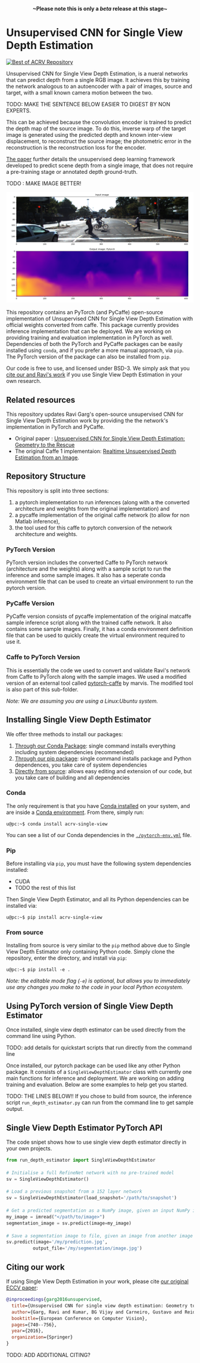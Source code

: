 <p align=center><strong>~Please note this is only a <em>beta</em> release at this stage~</strong></p>

# Unsupervised CNN for Single View Depth Estimation 

[![Best of ACRV Repository](https://img.shields.io/badge/collection-best--of--acrv-%23a31b2a)](https://roboticvision.org/best-of-acrv)

Unsupervised CNN for Single View Depth Estimation, is a nueral networks that can predict depth from a single RGB image. It achieves this by training the network analogous to an autoencoder with a pair of images, source and target, with a small known camera motion between the two. 

TODO: MAKE THE SENTENCE BELOW EASIER TO DIGEST BY NON EXPERTS.

This can be achieved because the convolution encoder is trained to predict the depth map of the source image. To do this, inverse warp of the target image is generated using the predicted depth and known inter-view displacement, to reconstruct the source image; the photometric error in the reconstruction is the reconstruction loss for the encoder. 

[The paper](https://arxiv.org/pdf/1603.04992v2.pdf) further details the unsupervised deep learning framework developed to predict scene depth from a single image, that does not require a pre-training stage or annotated depth ground-truth.

TODO : MAKE IMAGE BETTER!

<p align="center">
<img alt="Single View Sample output on KITTI dataset" src="https://github.com/best-of-acrv/unsupervised-depth-estimation/raw/repo_restructure/docs/sample_output_1.png"/>
</p>

This repository contains an PyTorch (and PyCaffe) open-source implementation of Unsupervised CNN for Single View Depth Estimation with official weights converted from caffe. This package currently provides inference implementation that can be deployed. We are working on providing training and evaluation implementation in PyTorch as well. Dependencies of both the PyTorch and PyCaffe packages can be easily installed using `conda`, and if you prefer a more manual approach, via `pip`. The PyTorch version of the package can also be installed from `pip`.

Our code is free to use, and licensed under BSD-3. We simply ask that you [cite our and Ravi's work](#citing-our-work) if you use Single View Depth Estimation in your own research.

## Related resources

This repository updates Ravi Garg's open-source unsupervised CNN for Single View Depth Estimation work by providing the the network's implementation in PyTorch and PyCaffe. 

- Original paper : [Unsupervised CNN for Single View Depth Estimation: Geometry to the Rescue](https://arxiv.org/pdf/1603.04992v2.pdf)
- The original Caffe 1 implementaion: [Realtime Unsupervised Depth Estimation from an Image](https://github.com/Ravi-Garg/Unsupervised_Depth_Estimation). 

## Repository Structure
This repository is split into three sections:

1) a pytorch implementation to run inferences (along with a the converted architecture and weights from the original implementation) and 
2) a pycaffe implementation of the original caffe network (to allow for non Matlab inference),
3) the tool used for this caffe to pytorch conversion of the network architecture and weights.  

### PyTorch Version

PyTorch version includes the converted Caffe to PyTorch network (architecture and the weights) along with a sample script to run the inference and some sample images. It also has a seperate conda environment file that can be used to create an virtual environment to run the pytorch version.

### PyCaffe Version

PyCaffe version consists of pycaffe implementation of the original matcaffe sample inference script along with the trained caffe network. It also contains some sample images. Finally, it has a conda environment definition file that can be used to quickly create the virtual environment required to use it.

### Caffe to PyTorch Version

This is essentially the code we used to convert and validate Ravi's network from Caffe to PyTorch along with the sample images. We used a modified version of an external tool called [pytorch-caffe](https://github.com/marvis/pytorch-caffe) by marvis. The modified tool is also part of this sub-folder. 

*Note: We are assuming you are using a Linux:Ubuntu system.*

## Installing Single View Depth Estimator
We offer three methods to install our packages:
1. [Through our Conda Package](#conda): single command installs everything including system dependencies (recommended)
2. [Through our pip package](#pip): single command installs package and Python dependences, you take care of system dependencies
3. [Directly from source](#from-source): allows easy editing and extension of our code, but you take care of building and all dependencies


### Conda

The only requirement is that you have [Conda installed](https://conda.io/projects/conda/en/latest/user-guide/install/index.html) on your system, and are inside a [Conda environment](https://conda.io/projects/conda/en/latest/user-guide/tasks/manage-environments.html). From there, simply run:

```
u@pc:~$ conda install acrv-single-view
```

You can see a list of our Conda dependencies in the [`./pytorch-env.yml`](./pytorch_version/pytorch-env.yml) file.

### Pip

Before installing via `pip`, you must have the following system dependencies installed:

- CUDA
- TODO the rest of this list

Then Single View Depth Estimator, and all its Python dependencies can be installed via:

```
u@pc:~$ pip install acrv-single-view
```

### From source

Installing from source is very similar to the `pip` method above due to Single  View Depth Estimator only containing Python code. Simply clone the repository, enter the directory, and install via `pip`:

```
u@pc:~$ pip install -e .
```

_Note: the editable mode flag (`-e`) is optional, but allows you to immediately use any changes you make to the code in your local Python ecosystem._

## Using PyTorch version of Single View Depth Estimator

Once installed, single view depth estimator can be used directly from the command line using Python.

TODO: add details for quickstart scripts that run directly from the command line

Once installed, our pytorch package can be used like any other Python package. It consists of a `SingleViewDepthEstimator` class with currently one main functions for inference and deployment. We are working on adding training and evaluation. Below are some examples to help get you started. 

TODO: THE LINES BELOW!!
If you chose to build from source, the inference script `run_depth_estimator.py` can run from the command line to get sample output.

## Single View Depth Estimator PyTorch API

The code snipet shows how to use single view depth estimator directly in your own projects.

```python
from run_depth_estimator import SingleViewDepthEstimator

# Initialise a full RefineNet network with no pre-trained model
sv = SingleViewDepthEstimator()

# Load a previous snapshot from a 152 layer network
sv = SingleViewDepthEstimator(load_snapshot='/path/to/snapshot')

# Get a predicted segmentation as a NumPy image, given an input NumPy image
my_image = imread("</path/to/image>")
segmentation_image = sv.predict(image=my_image)

# Save a segmentation image to file, given an image from another image file
sv.predict(image='/my/prediction.jpg',
          output_file='/my/segmentation/image.jpg')
```

## Citing our work

If using Single View Depth Estimation in your work, please cite [our original ECCV paper](https://arxiv.org/pdf/1603.04992v2.pdf):

```bibtex
@inproceedings{garg2016unsupervised,
  title={Unsupervised CNN for single view depth estimation: Geometry to the rescue},
  author={Garg, Ravi and Kumar, BG Vijay and Carneiro, Gustavo and Reid, Ian},
  booktitle={European Conference on Computer Vision},
  pages={740--756},
  year={2016},
  organization={Springer}
}
```

TODO: ADD ADDITIONAL CITING?